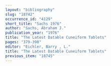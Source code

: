 ```yaml
---
layout: "bibliography"
slug: "18742"
occurrence_id: "4129"
short_title: "Sachs 1976"
author: "Sachs, Abraham J."
publication_year: "1976"
title: "The Latest Datable Cuneiform Tablets"
pages: "379-398"
editor: "Eichler, Barry , L."
title: "The Latest Datable Cuneiform Tablets"
previous_item: "18745"
---
```

